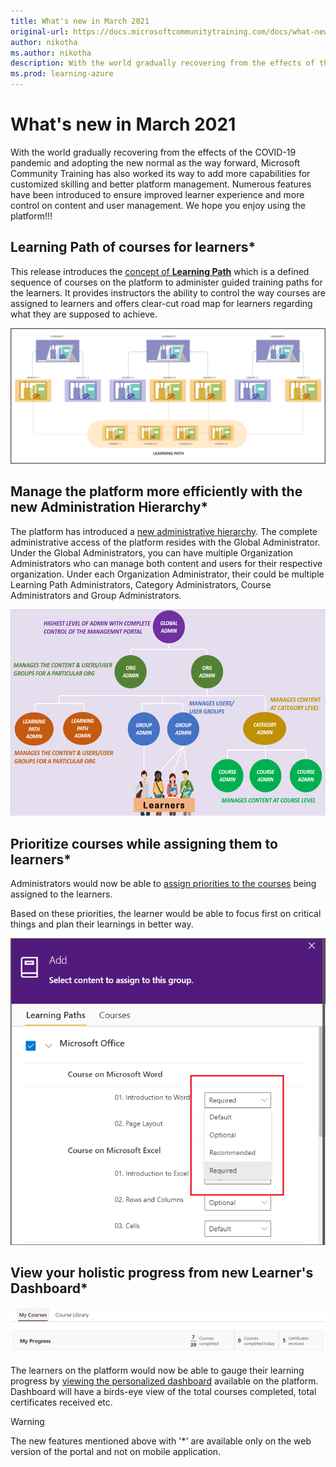 ```yaml
---
title: What's new in March 2021
original-url: https://docs.microsoftcommunitytraining.com/docs/what-new-in-march-2021
author: nikotha
ms.author: nikotha
description: With the world gradually recovering from the effects of the COVID-19 pandemic and adopting the new normal as the way forward, Microsoft Community Training has also worked its way to add more capabilities for customized skilling and better platform management.
ms.prod: learning-azure
---
```


# What's new in March 2021

With the world gradually recovering from the effects of the COVID-19 pandemic and adopting the new normal as the way forward, Microsoft Community Training has also worked its way to add more capabilities for customized skilling and better platform management. Numerous features have been introduced to ensure improved learner experience and more control on content and user management. We hope you enjoy using the platform!!!

## Learning Path of courses for learners*

This release introduces the [concept of **Learning Path**](../../content-management/create-content/create-learning-path/create-a-learning-path.md) which is a defined sequence of courses on the platform to administer guided training paths for the learners. It provides instructors the ability to control the way courses are assigned to learners and offers clear-cut road map for learners regarding what they are supposed to achieve.

![Course Management - Learning path](../../media/Course%20Management%20-%20Learning%20path.png)

## Manage the platform more efficiently with the new Administration Hierarchy*

The platform has introduced a [new administrative hierarchy](../../get-started/user-role-and-management-portal-overview.md#types-of-user-roles-in-community-training). The complete administrative access of the platform resides with the Global Administrator. Under the Global Administrators, you can have multiple Organization Administrators who can manage both content and users for their respective organization. Under each Organization Administrator, their could be multiple Learning Path Administrators, Category Administrators, Course Administrators and Group Administrators.

![GetStarted - Role Hierarchy](../../media/GetStarted%20-%20Role%20Hierarchy.png)

## Prioritize courses while assigning them to learners*

Administrators would now be able to [assign priorities to the courses](../../user-management/manage-users/assign-content-to-group-users.md) being assigned to the learners.

Based on these priorities, the learner would be able to focus first on critical things and plan their learnings in better way.

![User Management - Manage User - Add Priority1](../../media/User%20Management%20-%20Manage%20User%20-%20Add%20Priority1.png)

## View your holistic progress from new Learner's Dashboard*

![View your holistic progress from new Learner's Dashboard](../../media/image%28415%29.png)

The learners on the platform would now be able to gauge their learning progress by [viewing the personalized dashboard](../../learner-experience/web-app.md#step-6-view-progress) available on the platform. Dashboard will have a birds-eye view of the total courses completed, total certificates received etc.

> [!WARNING]
> The new features mentioned above with '*' are available only on the web version of the portal and not on mobile application.
